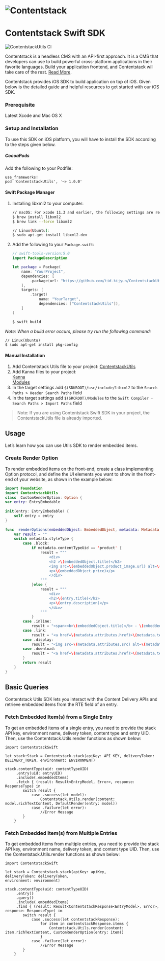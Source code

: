 # ![Contentstack](https://www.contentstack.com/docs/static/images/contentstack.png)

# Contentstack Swift SDK
![ContentstackUtils CI](https://github.com/contentstack/contentstack-utils-swift/workflows/ContentstackUtils%20CI/badge.svg)

Contentstack is a headless CMS with an API-first approach. It is a CMS that developers can use to build powerful cross-platform applications in their favorite languages. Build your application frontend, and Contentstack will take care of the rest. [Read More](https://www.contentstack.com/).

Contentstack provides iOS SDK to build application on top of iOS. Given below is the detailed guide and helpful resources to get started with our iOS SDK.


### Prerequisite
Latest Xcode and Mac OS X

### Setup and Installation
To use this SDK on iOS platform, you will have to install the SDK according to the steps given below.

##### CocoaPods
Add the following to your Podfile:

    use_frameworks!
    pod 'ContentstackUtils', '~> 1.0.0'
    
#### Swift Package Manager
1. Installing libxml2 to your computer:

    ```bash
    // macOS: For xcode 11.3 and earlier, the following settings are required.
    $ brew install libxml2
    $ brew link --force libxml2

    // Linux(Ubuntu):
    $ sudo apt-get install libxml2-dev
    ```

2. Add the following to your `Package.swift`:

    ```swift
    // swift-tools-version:5.0
    import PackageDescription

    let package = Package(
        name: "YourProject",
        dependencies: [
            .package(url: "https://github.com/tid-kijyun/ContentstackUtils.git", from: "1.0.0"),
        ],
        targets: [
            .target(
                name: "YourTarget",
                dependencies: ["ContentstackUtils"]),
        ]
    )
    ```

    ```bash
    $ swift build
    ```

*Note: When a build error occurs, please try run the following command:*

    // Linux(Ubuntu)
    $ sudo apt-get install pkg-config

#### Manual Installation
1. Add Contentstack Utils file to your project:
    [ContentstackUtils](Sources/ContentstackUtils)  
1. Add Kanna files to your project:  
      [Kanna](Sources/Kanna)  
      [Modules](Modules)
1. In the target settings add `$(SDKROOT)/usr/include/libxml2` to the `Search Paths > Header Search Paths` field
1. In the target settings add `$(SRCROOT)/Modules` to the `Swift Compiler - Search Paths > Import Paths` field

> Note: If you are using Contentstack Swift SDK in your project, the ContentstackUtils file is already imported.

## Usage

Let’s learn how you can use Utils SDK to render embedded items.

### Create Render Option

To render embedded items on the front-end, create a class implementing Option protocol,  and define the UI elements you want to show in the front-end of your website, as shown in the example below:
```swift
import Foundation  
import ContentstackUtils  
class  CustomRenderOption: Option {  
var entry: EntryEmbedable  
  
init(entry: EntryEmbedable) {  
    self.entry = entry  
}  
  
func  renderOptions(embeddedObject: EmbeddedObject, metadata: Metadata) -> String? {  
    var result = ""  
    switch metadata.styleType {  
        case .block:  
            if metadata.contentTypeUid == 'product' {  
                result = """  
                    <div>  
                    <h2 >\(embeddedObject.title)</h2>  
                    <img src=\(embeddedObject.product_image.url) alt=\(embeddedObject.product_image.title)/>  
                    <p>\(embeddedObject.price)</p>  
                    </div>  
                """  
            }else {  
                result = """  
                    <div>  
                    <h2>\(entry.title)</h2>  
                    <p>\(entry.description)</p>  
                    </div>  
                """              
            }  
        case .inline:  
            result = "<span><b>\(embeddedObject.title)</b> - \(embeddedObject.description)</span>"  
        case .link:  
            result = "<a href=\(metadata.attributes.href)>\(metadata.text)</a>"  
        case .display:  
            result = "<img src=\(metadata.attributes.src) alt=\(metadata.alt) />"  
        case .download:  
            result = "<a href=\(metadata.attributes.href)>\(metadata.text)</a>"  
        }  
        return result  
    }  
}
```

## Basic Queries
Contentstack Utils SDK lets you interact with the Content Delivery APIs and retrieve embedded items from the RTE field of an entry.

### Fetch Embedded Item(s) from a Single Entry

To get an embedded items of a single entry, you need to provide the stack API key, environment name, delivery token, content type and entry UID. Then, use the Contentstack.Utils.render functions as shown below:
```
import ContentstackSwift  

let stack:Stack = Contentstack.stack(apiKey: API_KEY, deliveryToken: DELIVERY_TOKEN, environment: ENVIRONMENT)  

stack.contentType(uid: contentTypeUID)
     .entry(uid: entryUID)
     .include(.embeddedItems)  
     .fetch { (result: Result<EntryModel, Error>, response: ResponseType) in  
        switch result {  
            case .success(let model):
                Contentstack.Utils.render(content: model.richTextContent, DefaultRender(entry: model))  
            case .failure(let error):  
                //Error Message  
        }  
    }
```
### Fetch Embedded Item(s) from Multiple Entries
To get embedded items from multiple entries, you need to provide the stack API key, environment name, delivery token, and content type UID. Then, use the Contentstack.Utils.render functions as shown below:
```
import ContentstackSwift  

let stack = Contentstack.stack(apiKey: apiKey,  
deliveryToken: deliveryToken,  
environment: environment)  
  
stack.contentType(uid: contentTypeUID)
     .entry()
     .query()
     .include(.embeddedItems)
     .find { (result: Result<ContentstackResponse<EntryModel>, Error>, response: ResponseType) in  
        switch result {  
            case .success(let contentstackResponse):  
                for item in contentstackResponse.items {  
                    Contentstack.Utils.render(content: item.richTextContent, CustomRenderOption(entry: item))  
                }  
            case .failure(let error):  
                //Error Message  
        }  
    }
```
